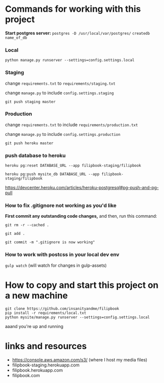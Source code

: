 # Commands for working with this project
**Start postgres server:**
`postgres -D /usr/local/var/postgres/`
`createdb name_of_db`

### Local
`python manage.py runserver --settings=config.settings.local` 

### Staging
change `requirements.txt` to `requirements/staging.txt`

change `manage.py` to include `config.settings.staging`

`git push staging master`

### Production
change `requirements.txt` to include `requirements/production.txt`

change `manage.py` to include `config.settings.production`

`git push heroku master`

### push database to heroku
`heroku pg:reset DATABASE_URL --app filipbook-staging/filipbook`

`heroku pg:push mysite_db DATABASE_URL --app filipbook-staging/filipbook`

https://devcenter.heroku.com/articles/heroku-postgresql#pg-push-and-pg-pull


### How to fix .gitignore not working as you'd like
**First commit any outstanding code changes,** and then, run this command:

`git rm -r --cached .`

`git add .`

`git commit -m ".gitignore is now working"`

### How to work with postcss in your local dev env
`gulp watch` (will watch for changes in gulp-assets)

# How to copy and start this project on a new machine
```
git clone https://github.com/insanityandme/filipbook
pip install -r requirements/local.txt
python mysite/manage.py runserver --settings=config.settings.local
```

aaand you're up and running

# links and resources
* https://console.aws.amazon.com/s3/ (where I host my media files)
* filipbook-staging.herokuapp.com
* filipbook.herokuapp.com
* filipbook.com
